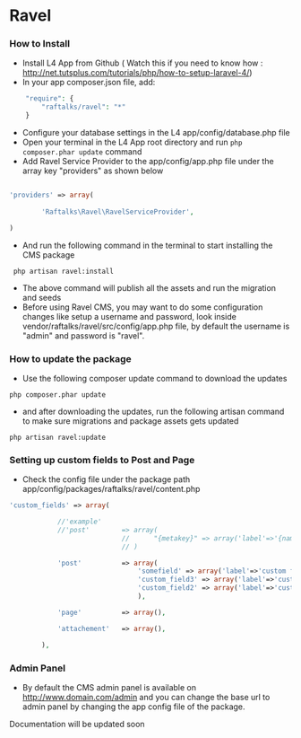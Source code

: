 # Ravel

### How to Install

- Install L4 App from Github ( Watch this if you need to know how : http://net.tutsplus.com/tutorials/php/how-to-setup-laravel-4/)
- In your app composer.json file, add:

```php
	"require": {
		"raftalks/ravel": "*"
	}
```

- Configure your database settings in the L4 app/config/database.php file
- Open your terminal in the L4 App root directory and run `php composer.phar update` command
- Add Ravel Service Provider to the app/config/app.php file under the array key "providers" as shown below

```php

'providers' => array(
		
		'Raftalks\Ravel\RavelServiceProvider',

)

```
- And run the following command in the terminal to start installing the CMS package

```
 php artisan ravel:install
```

- The above command will publish all the assets and run the migration and seeds
- Before using Ravel CMS, you may want to do some configuration changes like setup a username and password, look inside vendor/raftalks/ravel/src/config/app.php file, by default the username is "admin" and password is "ravel".

### How to update the package
- Use the following composer update command to download the updates 
```
php composer.phar update
```
- and after downloading the updates, run the following artisan command to make sure migrations and package assets gets updated
```
php artisan ravel:update
```

### Setting up custom fields to Post and Page
- Check the config file under the package path app/config/packages/raftalks/ravel/content.php
```php
'custom_fields' => array(

			//'example'
			//'post'		=> array(
							// 		"{metakey}" => array('label'=>'{name}','type'=>'{text}', 'attr'=>array(), 'options'=>array())
							// )

			'post'			=> array(
								'somefield' => array('label'=>'custom field','type'=>'input_checkbox'),
								'custom_field3' => array('label'=>'custom field','type'=>'ng_datepicker'),
								'custom_field2' => array('label'=>'custom field2','type'=>'select','options'=>array(1=>'test',2=>'two',3=>'three',4=>'four'))
								),

			'page'			=> array(),

			'attachement'	=> array(),

		),
```

### Admin Panel
- By default the CMS admin panel is available on http://www.domain.com/admin and you can change the base url to admin panel by changing the app config file of the package.

Documentation will be updated soon
